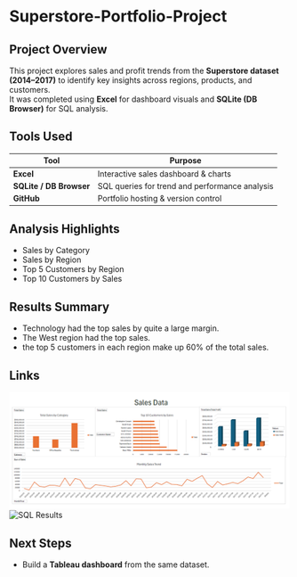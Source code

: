 # Superstore-Portfolio-Project

## Project Overview
This project explores sales and profit trends from the **Superstore dataset (2014–2017)** to identify key insights across regions, products, and customers.  
It was completed using **Excel** for dashboard visuals and **SQLite (DB Browser)** for SQL analysis.

##  Tools Used
| Tool | Purpose |
|------|----------|
| **Excel** | Interactive sales dashboard & charts |
| **SQLite / DB Browser** | SQL queries for trend and performance analysis |
| **GitHub** | Portfolio hosting & version control |

## Analysis Highlights
- Sales by Category  
- Sales by Region
- Top 5 Customers by Region
- Top 10 Customers by Sales

## Results Summary
- Technology had the top sales by quite a large margin.
- The West region had the top sales.
- the top 5 customers in each region make up 60% of the total sales.

## Links
![Excel Dashboard](Superstore-Portfolio-Project/ExcelDashboard.png)
![SQL Results](Superstore-Portfolio-Project/Screenshots)

## Next Steps

- Build a **Tableau dashboard** from the same dataset.  


